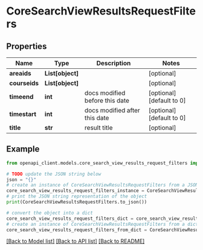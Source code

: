 # CoreSearchViewResultsRequestFilters


## Properties

Name | Type | Description | Notes
------------ | ------------- | ------------- | -------------
**areaids** | **List[object]** |  | [optional] 
**courseids** | **List[object]** |  | [optional] 
**timeend** | **int** | docs modified before this date | [optional] [default to 0]
**timestart** | **int** | docs modified after this date | [optional] [default to 0]
**title** | **str** | result title | [optional] 

## Example

```python
from openapi_client.models.core_search_view_results_request_filters import CoreSearchViewResultsRequestFilters

# TODO update the JSON string below
json = "{}"
# create an instance of CoreSearchViewResultsRequestFilters from a JSON string
core_search_view_results_request_filters_instance = CoreSearchViewResultsRequestFilters.from_json(json)
# print the JSON string representation of the object
print(CoreSearchViewResultsRequestFilters.to_json())

# convert the object into a dict
core_search_view_results_request_filters_dict = core_search_view_results_request_filters_instance.to_dict()
# create an instance of CoreSearchViewResultsRequestFilters from a dict
core_search_view_results_request_filters_from_dict = CoreSearchViewResultsRequestFilters.from_dict(core_search_view_results_request_filters_dict)
```
[[Back to Model list]](../README.md#documentation-for-models) [[Back to API list]](../README.md#documentation-for-api-endpoints) [[Back to README]](../README.md)


